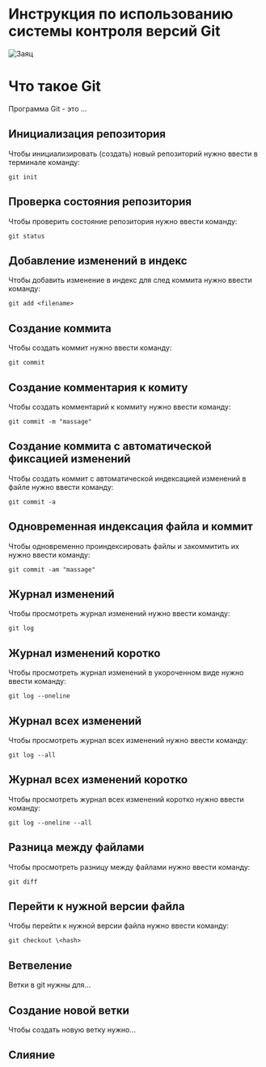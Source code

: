 # **Инструкция по использованию системы контроля версий Git**

![Заяц](14.jpg)

# Что такое Git

Программа Git - это ...

## Инициализация репозитория

Чтобы инициализировать (создать) новый репозиторий нужно ввести в терминале команду:

    git init

## Проверка состояния репозитория

Чтобы проверить состояние репозитория нужно ввести команду:

    git status

## Добавление изменений в индекс

Чтобы добавить изменение в индекс для след коммита нужно ввести команду:

    git add <filename>

## Создание коммита

Чтобы создать коммит нужно ввести команду:

    git commit

## Создание комментария к комиту

Чтобы создать комментарий к коммиту нужно ввести команду:

    git commit -m "massage"

## Создание коммита с автоматической фиксацией изменений

Чтобы создать коммит с автоматической индексацией изменений в файле нужно ввести команду:

    git commit -a

## Одновременная индексация файла и коммит

Чтобы одновременно проиндексировать файлы и закоммитить их нужно ввести команду:

    git commit -am "massage"

## Журнал изменений

Чтобы просмотреть журнал изменений нужно ввести команду:

    git log

## Журнал изменений коротко

Чтобы просмотреть журнал изменений в укороченном виде нужно ввести команду:

    git log --oneline

## Журнал всех изменений

Чтобы просмотреть журнал всех изменений нужно ввести команду:

    git log --all

## Журнал всех изменений коротко

Чтобы просмотреть журнал всех изменений коротко нужно ввести команду:

    git log --oneline --all

## Разница между файлами

Чтобы просмотреть разницу между файлами нужно ввести команду:

    git diff

## Перейти к нужной версии файла

Чтобы перейти к нужной версии файла нужно ввести команду:

    git checkout \<hash>

## Ветвеление

Ветки в git нужны для...

## Создание новой ветки

Чтобы создать новую ветку нужно...

## Слияние